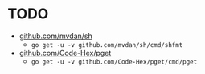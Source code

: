 # TODO

- [github.com/mvdan/sh](https://github.com/mvdan/sh)
  - `go get -u -v github.com/mvdan/sh/cmd/shfmt`
- [github.com/Code-Hex/pget](https://github.com/Code-Hex/pget)
  - `go get -u -v github.com/Code-Hex/pget/cmd/pget`
